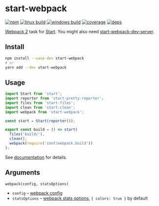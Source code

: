 # start-webpack

[![npm](https://img.shields.io/npm/v/start-webpack.svg?style=flat-square)](https://www.npmjs.com/package/start-webpack)
[![linux build](https://img.shields.io/travis/start-runner/webpack/master.svg?label=linux&style=flat-square)](https://travis-ci.org/start-runner/webpack)
[![windows build](https://img.shields.io/appveyor/ci/start-runner/webpack/master.svg?label=windows&style=flat-square)](https://ci.appveyor.com/project/start-runner/webpack)
[![coverage](https://img.shields.io/codecov/c/github/start-runner/webpack/master.svg?style=flat-square)](https://codecov.io/github/start-runner/webpack)
[![deps](https://img.shields.io/gemnasium/start-runner/webpack.svg?style=flat-square)](https://gemnasium.com/start-runner/webpack)

[Webpack 2](https://webpack.js.org/) task for [Start](https://github.com/start-runner/start). You might also need [start-webpack-dev-server](https://github.com/start-runner/webpack-dev-server).

## Install

```sh
npm install --save-dev start-webpack
# or
yarn add --dev start-webpack
```

## Usage

```js
import Start from 'start';
import reporter from 'start-pretty-reporter';
import files from 'start-files';
import clean from 'start-clean';
import webpack from 'start-webpack';

const start = Start(reporter());

export const build = () => start(
  files('build/'),
  clean(),
  webpack(require('conf/webpack.build'))
);
```

See [documentation](https://github.com/start-runner/start#readme) for details.

## Arguments

`webpack(config, statsOptions)`

* `config` – [webpack config](https://webpack.js.org/configuration/)
* `statsOptions` – [webpack stats options](https://webpack.js.org/configuration/stats/), `{ colors: true }` by default

